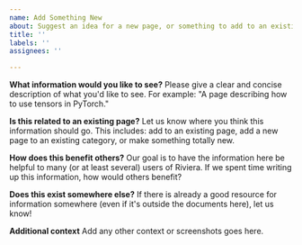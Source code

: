 ```yaml
---
name: Add Something New
about: Suggest an idea for a new page, or something to add to an existing page.
title: ''
labels: ''
assignees: ''

---
```


**What information would you like to see?**
Please give a clear and concise description of what you'd like to see.
For example: "A page describing how to use tensors in PyTorch."

**Is this related to an existing page?**
Let us know where you think this information should go.
This includes: add to an existing page, add a new page to an existing category, or make something totally new.

**How does this benefit others?**
Our goal is to have the information here be helpful to many (or at least several) users of Riviera.
If we spent time writing up this information, how would others benefit?

**Does this exist somewhere else?**
If there is already a good resource for information somewhere (even if it's outside the documents here), let us know!

**Additional context**
Add any other context or screenshots goes here.
